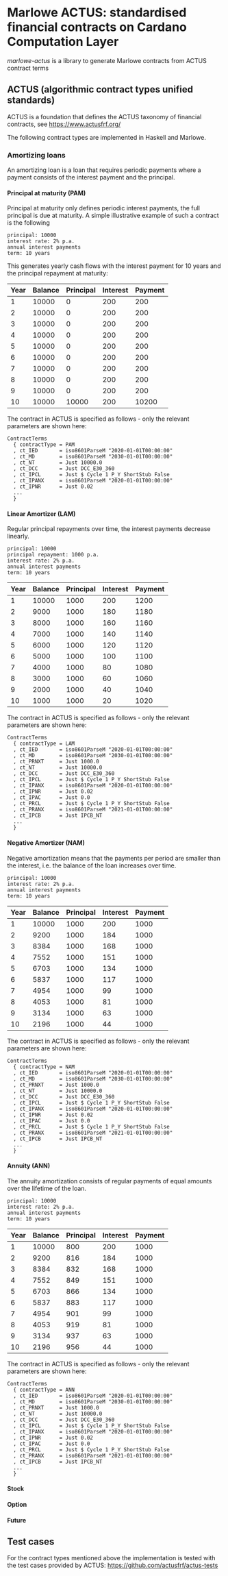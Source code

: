# Marlowe ACTUS: standardised financial contracts on Cardano Computation Layer

_marlowe-actus_ is a library to generate Marlowe contracts from ACTUS contract terms

## ACTUS (algorithmic contract types unified standards)

ACTUS is a foundation that defines the ACTUS taxonomy of financial contracts, see https://www.actusfrf.org/

The following contract types are implemented in Haskell and Marlowe.

### Amortizing loans

An amortizing loan is a loan that requires periodic payments where a payment consists of the interest payment and the principal.

#### Principal at maturity (PAM)

Principal at maturity only defines periodic interest payments, the full principal is due at maturity.
A simple illustrative example of such a contract is the following

```
principal: 10000
interest rate: 2% p.a.
annual interest payments
term: 10 years
```

This generates yearly cash flows with the interest payment for 10 years and the principal repayment at maturity:

|Year|Balance|Principal|Interest|Payment|
|----|-------|---------|--------|-------|
|1|10000|0|200|200|
|2|10000|0|200|200|
|3|10000|0|200|200|
|4|10000|0|200|200|
|5|10000|0|200|200|
|6|10000|0|200|200|
|7|10000|0|200|200|
|8|10000|0|200|200|
|9|10000|0|200|200|
|10|10000|10000|200|10200|

The contract in ACTUS is specified as follows - only the relevant parameters are shown here:

```
ContractTerms
  { contractType = PAM
  , ct_IED       = iso8601ParseM "2020-01-01T00:00:00"
  , ct_MD        = iso8601ParseM "2030-01-01T00:00:00"
  , ct_NT        = Just 10000.0
  , ct_DCC       = Just DCC_E30_360
  , ct_IPCL      = Just $ Cycle 1 P_Y ShortStub False
  , ct_IPANX     = iso8601ParseM "2020-01-01T00:00:00"
  , ct_IPNR      = Just 0.02
  ...
  }
```

#### Linear Amortizer (LAM)

Regular principal repayments over time, the interest payments decrease linearly.

```
principal: 10000
principal repayment: 1000 p.a.
interest rate: 2% p.a.
annual interest payments
term: 10 years
```

|Year|Balance|Principal|Interest|Payment|
|----|-------|---------|--------|-------|
|1|10000|1000|200|1200|
|2|9000|1000|180|1180|
|3|8000|1000|160|1160|
|4|7000|1000|140|1140|
|5|6000|1000|120|1120|
|6|5000|1000|100|1100|
|7|4000|1000|80|1080|
|8|3000|1000|60|1060|
|9|2000|1000|40|1040|
|10|1000|1000|20|1020|

The contract in ACTUS is specified as follows - only the relevant parameters are shown here:

```
ContractTerms
  { contractType = LAM
  , ct_IED       = iso8601ParseM "2020-01-01T00:00:00"
  , ct_MD        = iso8601ParseM "2030-01-01T00:00:00"
  , ct_PRNXT     = Just 1000.0
  , ct_NT        = Just 10000.0
  , ct_DCC       = Just DCC_E30_360
  , ct_IPCL      = Just $ Cycle 1 P_Y ShortStub False
  , ct_IPANX     = iso8601ParseM "2020-01-01T00:00:00"
  , ct_IPNR      = Just 0.02
  , ct_IPAC      = Just 0.0
  , ct_PRCL      = Just $ Cycle 1 P_Y ShortStub False
  , ct_PRANX     = iso8601ParseM "2021-01-01T00:00:00"
  , ct_IPCB      = Just IPCB_NT
  ...
  }
```

#### Negative Amortizer (NAM)

Negative amortization means that the payments per period are smaller than the interest, i.e. the balance of the loan increases over time.

```
principal: 10000
interest rate: 2% p.a.
annual interest payments
term: 10 years
```

|Year|Balance|Principal|Interest|Payment|
|----|-------|---------|--------|-------|
|1|10000|1000|200|1000|
|2|9200|1000|184|1000|
|3|8384|1000|168|1000|
|4|7552|1000|151|1000|
|5|6703|1000|134|1000|
|6|5837|1000|117|1000|
|7|4954|1000|99|1000|
|8|4053|1000|81|1000|
|9|3134|1000|63|1000|
|10|2196|1000|44|1000|

The contract in ACTUS is specified as follows - only the relevant parameters are shown here:

```
ContractTerms
  { contractType = NAM
  , ct_IED       = iso8601ParseM "2020-01-01T00:00:00"
  , ct_MD        = iso8601ParseM "2030-01-01T00:00:00"
  , ct_PRNXT     = Just 1000.0
  , ct_NT        = Just 10000.0
  , ct_DCC       = Just DCC_E30_360
  , ct_IPCL      = Just $ Cycle 1 P_Y ShortStub False
  , ct_IPANX     = iso8601ParseM "2020-01-01T00:00:00"
  , ct_IPNR      = Just 0.02
  , ct_IPAC      = Just 0.0
  , ct_PRCL      = Just $ Cycle 1 P_Y ShortStub False
  , ct_PRANX     = iso8601ParseM "2021-01-01T00:00:00"
  , ct_IPCB      = Just IPCB_NT
  ...
  }
```

#### Annuity (ANN)

The annuity amortization consists of regular payments of equal amounts over the lifetime of the loan.

```
principal: 10000
interest rate: 2% p.a.
annual interest payments
term: 10 years
```

|Year|Balance|Principal|Interest|Payment|
|----|-------|---------|--------|-------|
|1|10000|800|200|1000|
|2|9200|816|184|1000|
|3|8384|832|168|1000|
|4|7552|849|151|1000|
|5|6703|866|134|1000|
|6|5837|883|117|1000|
|7|4954|901|99|1000|
|8|4053|919|81|1000|
|9|3134|937|63|1000|
|10|2196|956|44|1000|

The contract in ACTUS is specified as follows - only the relevant parameters are shown here:

```
ContractTerms
  { contractType = ANN
  , ct_IED       = iso8601ParseM "2020-01-01T00:00:00"
  , ct_MD        = iso8601ParseM "2030-01-01T00:00:00"
  , ct_PRNXT     = Just 1000.0
  , ct_NT        = Just 10000.0
  , ct_DCC       = Just DCC_E30_360
  , ct_IPCL      = Just $ Cycle 1 P_Y ShortStub False
  , ct_IPANX     = iso8601ParseM "2020-01-01T00:00:00"
  , ct_IPNR      = Just 0.02
  , ct_IPAC      = Just 0.0
  , ct_PRCL      = Just $ Cycle 1 P_Y ShortStub False
  , ct_PRANX     = iso8601ParseM "2021-01-01T00:00:00"
  , ct_IPCB      = Just IPCB_NT
  ...
  }
```

#### Stock
#### Option
#### Future

## Test cases

For the contract types mentioned above the implementation is tested with the test cases provided by ACTUS: https://github.com/actusfrf/actus-tests
